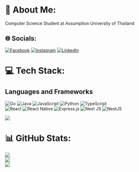 # 💫 About Me:
 Computer Science Student at Assumption University of Thailand 


## 🌐 Socials:
[![Facebook](https://img.shields.io/badge/Facebook-%231877F2.svg?logo=Facebook&logoColor=white)](https://web.facebook.com/noel.p.soe.1) [![Instagram](https://img.shields.io/badge/Instagram-%23E4405F.svg?logo=Instagram&logoColor=white)](https://www.instagram.com/noel_pos/) [![LinkedIn](https://img.shields.io/badge/LinkedIn-%230077B5.svg?logo=linkedin&logoColor=white)](https://www.linkedin.com/in/noel-paing-oak-soe-b89605217/) 

# 💻 Tech Stack:

## Languages and Frameworks
![Go](https://img.shields.io/badge/go-%2300ADD8.svg?style=for-the-badge&logo=go&logoColor=white) ![Java](https://img.shields.io/badge/java-%23ED8B00.svg?style=for-the-badge&logo=openjdk&logoColor=white) ![JavaScript](https://img.shields.io/badge/javascript-%23323330.svg?style=for-the-badge&logo=javascript&logoColor=%23F7DF1E) ![Python](https://img.shields.io/badge/python-3670A0?style=for-the-badge&logo=python&logoColor=ffdd54) ![TypeScript](https://img.shields.io/badge/typescript-%23007ACC.svg?style=for-the-badge&logo=typescript&logoColor=white)  
![React](https://img.shields.io/badge/react-%2320232a.svg?style=for-the-badge&logo=react&logoColor=%2361DAFB) ![React Native](https://img.shields.io/badge/react_native-%2320232a.svg?style=for-the-badge&logo=react&logoColor=%2361DAFB) ![Express.js](https://img.shields.io/badge/express.js-%23404d59.svg?style=for-the-badge&logo=express&logoColor=%2361DAFB) ![Next JS](https://img.shields.io/badge/Next-black?style=for-the-badge&logo=next.js&logoColor=white) ![NestJS](https://img.shields.io/badge/nestjs-%23E0234E.svg?style=for-the-badge&logo=nestjs&logoColor=white)


[![](https://visitcount.itsvg.in/api?id=NoelPOS&icon=0&color=0)](https://visitcount.itsvg.in)
# 📊 GitHub Stats:
![](https://github-readme-stats.vercel.app/api?username=NoelPOS&theme=neon&hide_border=false&include_all_commits=true&count_private=true)<br/>
![](https://github-readme-streak-stats.herokuapp.com/?user=NoelPOS&theme=neon&hide_border=false)<br/>
![](https://github-readme-stats.vercel.app/api/top-langs/?username=NoelPOS&theme=neon&hide_border=false&include_all_commits=true&count_private=true&layout=compact)



